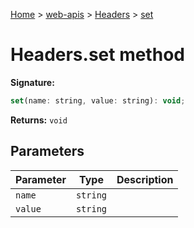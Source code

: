 [Home](./index) &gt; [web-apis](./web-apis.md) &gt; [Headers](./web-apis.headers.md) &gt; [set](./web-apis.headers.set.md)

# Headers.set method


**Signature:**
```javascript
set(name: string, value: string): void;
```
**Returns:** `void`

## Parameters

|  Parameter | Type | Description |
|  --- | --- | --- |
|  `name` | `string` |  |
|  `value` | `string` |  |

